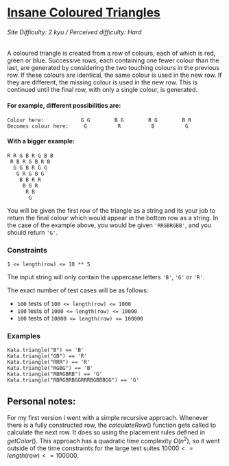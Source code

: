 # [Insane Coloured Triangles](https://www.codewars.com/kata/5a331ea7ee1aae8f24000175)
###### Site Difficulty: 2 kyu / Perceived difficulty: Hard

A coloured triangle is created from a row of colours, 
each of which is red, green or blue. 
Successive rows, each containing one fewer colour than the last, 
are generated by considering the two touching colours in the previous row. 
If these colours are identical, the same colour is used in the new row. 
If they are different, the missing colour is used in the new row. 
This is continued until the final row, with only a single colour, is generated.

#### For example, different possibilities are:
```
Colour here:            G G        B G        R G        B R
Becomes colour here:     G          R          B          G
```
#### With a bigger example:
```
R R G B R G B B
 R B R G B R B
  G G B R G G
   G R G B G
    B B R R
     B G R
      R B
       G
```
You will be given the first row of the triangle as a string and its your job to return the final colour which would appear in the bottom row as a string. 
In the case of the example above, you would be given ```'RRGBRGBB'```, 
and you should return ```'G'```.

### Constraints
```
1 <= length(row) <= 10 ** 5
```
The input string will only contain the uppercase letters ```'B'```, ```'G'``` or ```'R'```.

The exact number of test cases will be as follows:

- ```100``` tests of ```100 <= length(row) <= 1000```
- ```100``` tests of ```1000 <= length(row) <= 10000```
- ```100``` tests of ```10000 <= length(row) <= 100000```
### Examples
```
Kata.triangle("B") == 'B'
Kata.triangle("GB") == 'R'
Kata.triangle("RRR") == 'R'
Kata.triangle("RGBG") == 'B'
Kata.triangle("RBRGBRB") == 'G'
Kata.triangle("RBRGBRBGGRRRBGBBBGG") == 'G'
```
## Personal notes:
For my first version I went with a simple recursive approach. Whenever there is a fully constructed row, the $calculateRow()$ function gets called to calculate the next row.
It does so using the placement rules defined in $getColor()$. This approach has a quadratic time complexity $O(n^2)$, so it went outside of the time constraints for the large test suites $10000 <= length(row) <= 100000$.